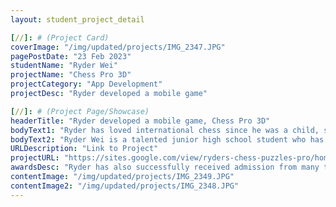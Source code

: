 ```yaml
---
layout: student_project_detail

[//]: # (Project Card)
coverImage: "/img/updated/projects/IMG_2347.JPG"
pagePostDate: "23 Feb 2023"
studentName: "Ryder Wei"
projectName: "Chess Pro 3D"
projectCategory: "App Development"
projectDesc: "Ryder developed a mobile game"

[//]: # (Project Page/Showcase)
headerTitle: "Ryder developed a mobile game, Chess Pro 3D"
bodyText1: "Ryder has loved international chess since he was a child, so he wanted to develop a chess game. His biggest challenge was incorporating a joystick into the mobile game, but he eventually solved this problem with simple code."
bodyText2: "Ryder Wei is a talented junior high school student who has loved chess since he was young and always wanted to have a chess training game of his own. This year, as an eighth grader, Ryder combined his interests and hobbies to develop a chess training project, making chess training convenient and simple. The project is now available on the App Store. Ryder has also successfully received admission from many top private schools."
URLDescription: "Link to Project"
projectURL: "https://sites.google.com/view/ryders-chess-puzzles-pro/home"
awardsDesc: "Ryder has also successfully received admission from many top private schools，Cate and Sage Hill"
contentImage: "/img/updated/projects/IMG_2349.JPG"
contentImage2: "/img/updated/projects/IMG_2348.JPG"
---
```

